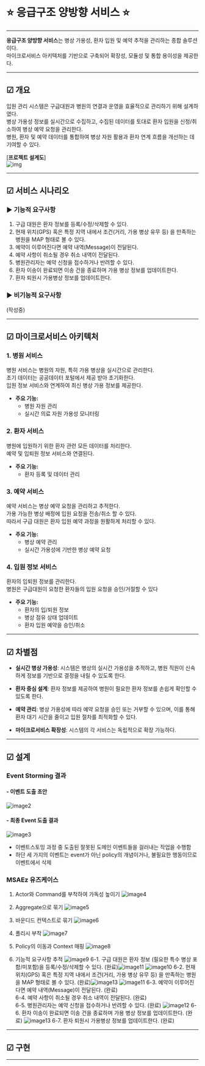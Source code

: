 # ⭐ 응급구조 양방향 서비스 ⭐

---

**응급구조 양방향 서비스**는 병상 가용성, 환자 입원 및 예약 추적을 관리하는 종합 솔루션이다. </br> 
마이크로서비스 아키텍처를 기반으로 구축되어 확장성, 모듈성 및 통합 용이성을 제공한다.

---

## ☑ 개요

입원 관리 시스템은 구급대원과 병원의 연결과 운영을 효율적으로 관리하기 위해 설계하였다. </br>
병상 가용성 정보를 실시간으로 수집하고, 수집된 데이터를 토대로 환자 입원을 신청/취소하여 병상 예약 요청을 관리한다. </br>
병원, 환자 및 예약 데이터를 통합하여 병상 자원 활용과 환자 연계 흐름을 개선하는 데 기여할 수 있다.

[**프로젝트 설계도**] </br>
![img](https://github.com/user-attachments/assets/7048f84a-b845-4d17-9a09-ff7a83692a5c)

---
## ☑ 서비스 시나리오
### ▶ 기능적 요구사항
1. 구급 대원은 환자 정보를 등록/수정/삭제할 수 있다.
2. 현재 위치(GPS) 혹은 특정 지역 내에서 조건(거리, 가용 병상 유무 등) 을 만족하는 병원을 MAP 형태로 볼 수 있다.
3. 예약이 이루어진다면 예약 내역(Message)이 전달된다.
4. 예약 사항이 취소될 경우 취소 내역이 전달된다.
5. 병원관리자는 예약 신청을 접수하거나 반려할 수 있다.
6. 환자 이송이 완료되면 이송 건을 종료하며 가용 병상 정보를 업데이트한다.
7. 환자 퇴원시 가용병상 정보를 업데이트한다.

###  ▶ 비기능적 요구사항
(작성중)

---

## ☑ 마이크로서비스 아키텍처

### 1. 병원 서비스
병원 서비스는 병원의 자원, 특히 가용 병상을 실시간으로 관리한다.</br>
초기 데이터는 공공데이터 포털에서 제공 받아 초기화한다.</br>
입원 정보 서비스와 연계하여 최신 병상 가용 정보를 제공한다.</br>

- **주요 기능:**
  - 병원 자원 관리
  - 실시간 의료 자원 가용성 모니터링

### 2. 환자 서비스
병원에 입원하기 위한 환자 관련 모든 데이터를 처리한다.</br>
예약 및 입퇴원 정보 서비스와 연결된다.

- **주요 기능:**
  - 환자 등록 및 데이터 관리

### 3. 예약 서비스
예약 서비스는 병상 예약 요청을 관리하고 추적한다. </br>
가용 가능한 병상 배정에 입원 요청을 전송/취소 할 수 있다.</br>
따라서 구급 대원은 환자 입원 예약 과정을 원활하게 처리할 수 있다.</br>

- **주요 기능:**
  - 병상 예약 관리
  - 실시간 가용성에 기반한 병상 예약 요청

### 4. 입원 정보 서비스
환자의 입퇴원 정보를 관리한다. </br>
병원은 구급대원이 요청한 환자들의 입원 요청을 승인/거절할 수 있다</br>

- **주요 기능:**
    - 환자의 입/퇴원 정보
    - 병상 점유 상태 업데이트
    - 환자 입원 예약을 승인/취소
---

## ☑ 차별점

- **실시간 병상 가용성**: 시스템은 병상의 실시간 가용성을 추적하고, 병원 직원이 신속하게 정보를 기반으로 결정을 내릴 수 있도록 한다.

- **환자 중심 설계**: 환자 정보를 제공하여 병원이 필요한 환자 정보를 손쉽게 확인할 수 있도록 한다.

- **예약 관리**: 병상 가용성에 따라 예약 요청을 승인 또는 거부할 수 있으며, 이를 통해 환자 대기 시간을 줄이고 입원 절차를 최적화할 수 있다.

- **마이크로서비스 확장성**: 시스템의 각 서비스는 독립적으로 확장 가능하다.

---

## ☑ 설계

### Event Storming 결과

#### - 이벤트 도출 초안
![image2](https://github.com/user-attachments/assets/8260ffed-d39f-49a0-92e1-2b58d91bcc36)

#### - 최종 Event 도출 결과
![image3](https://github.com/user-attachments/assets/e2a148e8-2fa1-45ff-9afe-a3afc2118f41)
- 이벤트스토밍 과정 중 도출된 잘못된 도메인 이벤트들을 걸러내는 작업을 수행함
- 하단 세 가지의 이벤트는 event가 아닌 policy의 개념이거나, 불필요한 행동이므로 이벤트에서 삭제

### MSAEz 유즈케이스
1. Actor와 Command를 부착하여 가독성 높이기
   ![image4](https://github.com/user-attachments/assets/97ba2e8c-2c05-4161-9fe2-290e327146f1)

2. Aggregate으로 묶기
   ![image5](https://github.com/user-attachments/assets/e9af4816-09b1-414f-be83-5198fa12abd2)

3. 바운디드 컨텍스트로 묶기
   ![image6](https://github.com/user-attachments/assets/bcf2e4cd-e51d-4bce-a554-45fd8eead68d)

4. 폴리시 부착
   ![image7](https://github.com/user-attachments/assets/8bff5404-bd64-453a-bbb1-9bd771f86ba6)

5. Policy의 이동과 Context 매핑
   ![image8](https://github.com/user-attachments/assets/6dd9d0c5-64a4-4436-9b0f-f3ea69ccc518)

6. 기능적 요구사항 추적
   ![image9](https://github.com/user-attachments/assets/098687d1-fdfb-4079-b788-86e766129f41)
6-1. 구급 대원은 환자 정보 (필요한 특수 병상 포함/미포함)을 등록/수정/삭제할 수 있다. (완료)![image11](https://github.com/user-attachments/assets/a214fdaf-cfda-4b54-a075-335dc5bba200)
   ![image10](https://github.com/user-attachments/assets/91ce888c-db71-4a0e-a749-24e58d66e873)
6-2. 현재 위치(GPS) 혹은 특정 지역 내에서 조건(거리, 가용 병상 유무 등) 을 만족하는 병원을 MAP 형태로 볼 수 있다. (완료)![image13](https://github.com/user-attachments/assets/8a6c1fd2-1f74-42fa-bdb8-c4ba39284b04)
   ![image11](https://github.com/user-attachments/assets/a214fdaf-cfda-4b54-a075-335dc5bba200)
6-3. 예약이 이루어진다면 예약 내역(Message)이 전달된다. (완료) </br>
6-4. 예약 사항이 취소될 경우 취소 내역이 전달된다. (완료) </br>
6-5. 병원관리자는 예약 신청을 접수하거나 반려할 수 있다. (완료)
   ![image12](https://github.com/user-attachments/assets/44606ec2-e859-4af5-a8c3-e0c7614557ae)
6-6. 환자 이송이 완료되면 이송 건을 종료하며 가용 병상 정보를 업데이트한다. (완료)
   ![image13](https://github.com/user-attachments/assets/8a6c1fd2-1f74-42fa-bdb8-c4ba39284b04)
6-7. 환자 퇴원시 가용병상 정보를 업데이트한다. (완료)
---
## ☑ 구현



---
